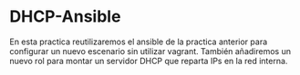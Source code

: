 # DHCP-Ansible

En esta practica reutilizaremos el ansible de la practica anterior para configurar un nuevo escenario sin utilizar vagrant. También añadiremos un nuevo rol para montar un servidor DHCP que reparta IPs en la red interna.
